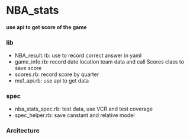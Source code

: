 # NBA_stats

#### use api to get score of the game

### lib
- NBA_result.rb: use to record correct answer in yaml
- game_info.rb: record date location team data and call Scores class to save score
- scores.rb: record score by quarter
- msf_api.rb: use api to get data

### spec
- nba_stats_spec.rb: test data, use VCR and test coverage
- spec_helper.rb: save canstant and relative model

### Arcitecture
